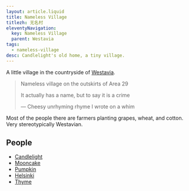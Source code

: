 ```yaml
---
layout: article.liquid
title: Nameless Village
titlezh: 无名村
eleventyNavigation:
  key: Nameless Village
  parent: Westavia
tags:
  - nameless-village
desc: Candlelight's old home, a tiny village.
---
```


A little village in the countryside of [Westavia](/world/westavia/).

> Nameless village on the outskirts of Area 29
>
> It actually has a name, but to say it is a crime
>
> — Cheesy unrhyming rhyme I wrote on a whim

Most of the people there are farmers planting grapes, wheat, and cotton. Very stereotypically Westavian.

## People

- [Candlelight](/characters/candlelight/)
- [Mooncake](/characters/mooncake/)
- [Pumpkin](/characters/pumpkin/)
- [Helsinki](/characters/helsinki/)
- [Thyme](/characters/thyme/)
